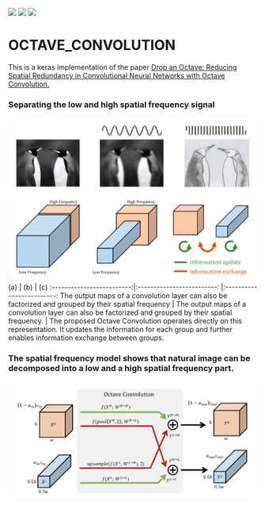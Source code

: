 ![](https://img.shields.io/badge/language-python_keras-orange.svg)
![](https://img.shields.io/badge/progress-70-green.svg)
[![](https://img.shields.io/badge/reference-paper-blue.svg)](https://arxiv.org/abs/1904.05049)
# OCTAVE_CONVOLUTION

This is a keras implementation of the paper [Drop an Octave: Reducing Spatial Redundancy in Convolutional Neural Networks with Octave Convolution.](https://arxiv.org/abs/1904.05049)


### Separating the low and high spatial frequency signal


![](fig/fig1.png)
![](fig/fig2.png)
    (a)                    |  (b)                       | (c)
:-------------------------:|:-------------------------: |:-------------------------: 
The output maps of a convolution layer can also be factorized and grouped by their spatial frequency |  The output maps of a convolution layer can also be factorized and grouped by their spatial frequency.  |   The proposed Octave Convolution operates directly on this representation. It updates the information for each group and further enables information exchange between groups.

### The spatial frequency model shows that natural image can be decomposed into a low and a high spatial frequency part. 

![](fig/octave.png)
